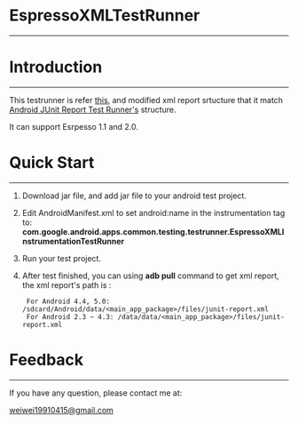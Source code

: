 # EspressoXMLTestRunner
----------

# Introduction
----------
This testrunner is refer [this](https://gist.github.com/jam1401/8202320), and modified xml report srtucture that it match [Android JUnit Report Test Runner's](https://github.com/jsankey/android-junit-report) structure.

It can support Esrpesso 1.1 and 2.0.


# Quick Start
----------
1. Download jar file, and  add jar file to your android test project.
2. Edit AndroidManifest.xml to set android:name in the instrumentation tag to: **com.google.android.apps.common.testing.testrunner.EspressoXMLInstrumentationTestRunner**
3. Run your test project.
4. After test finished, you can using **adb pull** command to get xml report, the xml report's path is :

		For Android 4.4, 5.0:  /sdcard/Android/data/<main_app_package>/files/junit-report.xml
		For Android 2.3 ~ 4.3: /data/data/<main_app_package>/files/junit-report.xml

# Feedback
----------

If you have any question, please contact me at: 

<weiwei19910415@gmail.com>
